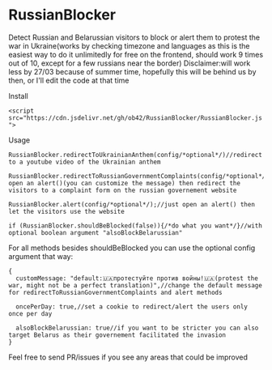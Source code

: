 
# RussianBlocker
Detect Russian and Belarussian visitors to block or alert them to protest the war in Ukraine(works by checking timezone and languages as this is the easiest way to do it unlimitedly for free on the frontend, should work 9 times out of 10, except for a few russians near the border)
Disclaimer:will work less by 27/03 because of summer time, hopefully this will be behind us by then, or I'll edit the code at that time

Install

`<script src="https://cdn.jsdelivr.net/gh/ob42/RussianBlocker/RussianBlocker.js">`

Usage

    RussianBlocker.redirectToUkrainianAnthem(config/*optional*/)//redirect to a youtube video of the Ukrainian anthem
    
    RussianBlocker.redirectToRussianGovernmentComplaints(config/*optional*/)//first open an alert()(you can customize the message) then redirect the visitors to a complaint form on the russian governement website
    
    RussianBlocker.alert(config/*optional*/);//just open an alert() then let the visitors use the website
    
    if (RussianBlocker.shouldBeBlocked(false)){/*do what you want*/}//with optional boolean argument "alsoBlockBelarussian"

For all methods besides shouldBeBlocked you can use the optional config argument that way:

    {
      customMessage: "default:🇺🇦протестуйте против войны!🇺🇦(protest the war, might not be a perfect translation)",//change the default message for redirectToRussianGovernmentComplaints and alert methods
    
      oncePerDay: true,//set a cookie to redirect/alert the users only once per day
      
      alsoBlockBelarussian: true//if you want to be stricter you can also target Belarus as their governement facilitated the invasion
    }


Feel free to send PR/issues if you see any areas that could be improved
